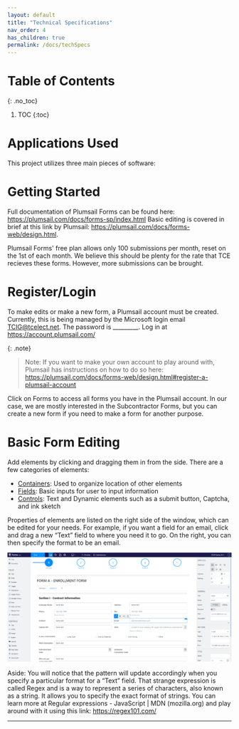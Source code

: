 ```yaml
---
layout: default
title: "Technical Specifications"
nav_order: 4
has_children: true
permalink: /docs/techSpecs
---
```



# Table of Contents 
{: .no_toc}

1. TOC
{:toc}

# Applications Used

This project utilizes three main pieces of software: 

# Getting Started

Full documentation of Plumsail Forms can be found here: https://plumsail.com/docs/forms-sp/index.html
Basic editing is covered in brief at this link by Plumsail: https://plumsail.com/docs/forms-web/design.html. 

Plumsail Forms' free plan allows only 100 submissions per month, reset on the 1st of each month. We believe this should be plenty for the rate that TCE recieves these forms. However, more submissions can be brought.

# Register/Login

To make edits or make a new form, a Plumsail account must be created. Currently, this is being managed by the Microsoft login email TCIG@tcelect.net. The password is _________. Log in at https://account.plumsail.com/

{: .note}
> Note: If you want to make your own account to play around with, Plumsail has instructions on how to do so here: https://plumsail.com/docs/forms-web/design.html#register-a-plumsail-account 

Click on Forms to access all forms you have in the Plumsail account. In our case, we are mostly interested in the Subcontractor Forms, but you can create a new form if you need to make a form for another purpose. 

# Basic Form Editing

Add elements by clicking and dragging them in from the side. There are a few categories of elements:
- [Containers]: Used to organize location of other elements
- [Fields]: Basic inputs for user to input information
- [Controls]: Text and Dynamic elements such as a submit button, Captcha, and ink sketch

Properties of elements are listed on the right side of the window, which can be edited for your needs. For example, if you want a field for an email, click and drag a new “Text” field to where you need it to go. On the right, you can then specify the format to be an email. 

![](assets/images/plumsail.png)

Aside: You will notice that the pattern will update accordingly when you specify a particular format for a “Text” field. That strange expression is called Regex and is a way to represent a series of characters, also known as a string. It allows you to specify the exact format of strings. You can learn more at Regular expressions - JavaScript | MDN (mozilla.org) and play around with it using this link: https://regex101.com/ 

----

[Containers]: https://plumsail.com/docs/forms-web/designer/containers/index.html
[Fields]: https://plumsail.com/docs/forms-web/designer/fields/index.html
[Controls]: https://plumsail.com/docs/forms-web/designer/controls/index.html